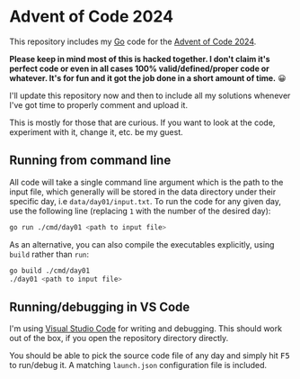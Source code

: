 # Advent of Code 2024

This repository includes my [Go](https://golang.org/) code for the [Advent of Code 2024](https://adventofcode.com/2024/about).

**Please keep in mind most of this is hacked together.
I don't claim it's perfect code or even in all cases 100% valid/defined/proper code or whatever.
It's for fun and it got the job done in a short amount of time.** 😀

I'll update this repository now and then to include all my solutions whenever I've got time to properly comment and upload it.

This is mostly for those that are curious.
If you want to look at the code, experiment with it, change it, etc. be my guest.

## Running from command line

All code will take a single command line argument which is the path to the input file, which generally will be stored in the data directory under their specific day, i.e `data/day01/input.txt`.
To run the code for any given day, use the following line (replacing `1` with the number of the desired day):

```bash
go run ./cmd/day01 <path to input file>
```

As an alternative, you can also compile the executables explicitly, using `build` rather than `run`:

```bash
go build ./cmd/day01
./day01 <path to input file>
```

## Running/debugging in VS Code

I'm using [Visual Studio Code](https://code.visualstudio.com/) for writing and debugging.
This should work out of the box, if you open the repository directory directly.

You should be able to pick the source code file of any day and simply hit <kbd>F5</kbd> to run/debug it.
A matching `launch.json` configuration file is included.